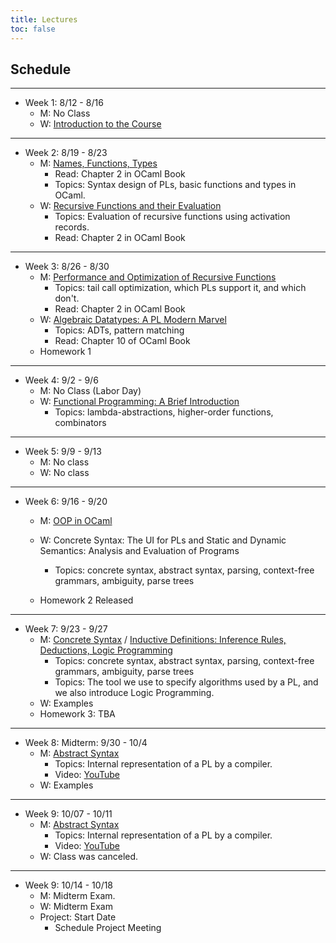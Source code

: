 ```yaml
---
title: Lectures
toc: false
---
```


## Schedule

---

- Week 1: 8/12 - 8/16
  - M: No Class
  - W: [Introduction to the Course](includes/lecture-notes/slides/1-introduction-to-the-course.pdf)

---

- Week 2: 8/19 - 8/23
  - M: [Names, Functions, Types](includes/lecture-notes/slides/2-names-functions-and-types.pdf)
    - Read: Chapter 2 in OCaml Book
    - Topics: Syntax design of PLs, basic functions and types in OCaml.
  - W: [Recursive Functions and their Evaluation](includes/lecture-notes/slides/3-recursive-functions-act-records.pdf)
    - Topics: Evaluation of recursive functions using activation records.
    - Read: Chapter 2 in OCaml Book
    
---

- Week 3: 8/26 - 8/30
  - M: [Performance and Optimization of Recursive
    Functions](includes/lecture-notes/slides/performance-recursive-functions.pdf) 
    - Topics: tail call optimization, which PLs support it, and which don't.
    - Read: Chapter 2 in OCaml Book
  - W: [Algebraic Datatypes: A PL Modern Marvel](includes/lecture-notes/slides/5-ADTs.pdf)
    - Topics: ADTs, pattern matching
    - Read: Chapter 10 of OCaml Book
  - Homework 1  
  
---

- Week 4: 9/2 - 9/6
  - M: No Class (Labor Day)
  - W: [Functional Programming: A Brief Introduction](includes/lecture-notes/slides/6-FP.pdf)
    - Topics: lambda-abstractions, higher-order functions, combinators

---

- Week 5: 9/9 - 9/13
  - M: No class 
  - W: No class

---

- Week 6: 9/16 - 9/20
  - M: [OOP in OCaml](includes/lecture-notes/slides/7-OOP.pdf)
    
  - W: Concrete Syntax: The UI for PLs and Static and Dynamic Semantics: Analysis and Evaluation of Programs    
    - Topics: concrete syntax, abstract syntax, parsing, context-free grammars, ambiguity, parse trees
  - Homework 2 Released

---

- Week 7: 9/23 - 9/27
  - M: [Concrete Syntax](includes/lecture-notes/slides/8-concrete-syntax.pdf) / [Inductive Definitions: Inference Rules, Deductions, Logic Programming](includes/lecture-notes/slides/9-inductive-defs.pdf)
    - Topics: concrete syntax, abstract syntax, parsing, context-free grammars, ambiguity, parse trees    
    - Topics: The tool we use to specify algorithms used by a PL, and we also introduce Logic Programming.        
  - W: Examples    
  - Homework 3: TBA

---

- Week 8: Midterm: 9/30 - 10/4
  - M: [Abstract Syntax](includes/lecture-notes/slides/10-abstract-syntax.pdf)
    - Topics: Internal representation of a PL by a compiler.  
    - Video: [YouTube](https://youtu.be/tdmBzqixuNk)
  - W: Examples
  
---

- Week 9: 10/07 - 10/11
  - M: [Abstract Syntax](includes/lecture-notes/slides/10-abstract-syntax.pdf)
    - Topics: Internal representation of a PL by a compiler.  
    - Video: [YouTube](https://youtu.be/tdmBzqixuNk)
  - W: Class was canceled.

---

- Week 9: 10/14 - 10/18
  - M: Midterm Exam.
  - W: Midterm Exam 
  - Project: Start Date
    - Schedule Project Meeting

<!--

---

- Week 10: 10/14 - 10/18
  - M: Type Safety: Well Typed Programs Don't Go Wrong!
    - MiniOCaml: Add a small step semantics with arbitrary recursion.
    - Topics: A very important property of a PL.    
  - W: Abstract Machines
    - Topics: Specifying and implementing the evaluation programs.  We will define an abstract machine for miniOCaml.      
  - Homework 4: TBA

---

- Week 11: 10/21 - 10/25
  - M: Progress: Characterizing the values of a PL
    - Topics: An important property regarding evaluation of programs.
  - W: Parametric Polymorphism (Generics)
    - Topics: The definition of polymorphism or commonly called
      generics will be discussed. We will add polymorphism to
      miniOCaml as an example. 
  - Project: Meeting Due Date

---

- Week 12: 10/28 - 11/01
  - M: Data Abstraction: The first step to object orientation.
    - Topics: The use of existential types to hide data in a type safe
      way is discussed.  We will add existential types to miniOCaml as
      an example.  
  - W: Organizing Programs using Records: The second step to object orientation.
    - Topics: We move a bit closer to OOP by introducing records.  A
      simple way to organize the structure of programs and data.  We
      will add records to miniOCaml as an example.       
    
---

- Week 13: 11/4 - 11/8
  - M: Mutable Storage: State is the third step to object orientation.
    - Topics: Two types of mutable storage designs are discussed: the
      imperative style where types do not track effects, but the
      evaluation rules have to track storage, and the type-based
      design were types track all effects, but the evaluation remains
      pure.  We add imperative style effects to miniOCaml as an
      example, and show that the other style can also be used in
      miniOCaml.  
  - W: Object Orientation: Part I
    - Topics: We show that the combination of data abstract, records,
      and mutable storage results in the ability to define classes and
      objects.            

---

- Week 14: 11/11 - 11/15
  - M: Object Orientation: Part II
    - Topics: We add subtyping to the mix to gain a surprising amount
      of power and expressivity for object-oriented programming.  We
      add subtyping to MiniOCaml as an example.  
  - W: Storage Management and Garbage Collection
    - Topics: We discuss two important parts of many modern
      programming languages: storage management and garbage collection.
  - Project: Midpoint Report Due
  
---

- Week 15: 11/18 - 11/22
  - M: Evaluation Orders and Futures
    - Topics: We discuss the various evaluation orders, introduce
      call-by-need, and then futures.  We show how we would modify
miniOCaml to support call-by-need.
  - W: Resource Typing: A new approach for catching common bugs.
    - Topics: We talk about how advances in type systems can be used
      to catch some of the most common programmer mistakes. These have
      lead to new languages like Rust, Swift, and new additions to
      Java Script. We add resource typing to miniOCaml as an example. 

---

- Week 16: 11/25 - 11/29
  - M: Resource Typing: A new approach for catching common bugs.
    - Topics: We talk about how advances in type systems can be used
      to catch some of the most common programmer mistakes. These have
      lead to new languages like Rust, Swift, and new additions to
      Java Script. We add resource typing to miniOCaml as an example. 
  - W: No Class (Thanksgiving Break)
    
---

- Week 17: 12/2 - 12/6
  - M: No Class (Project Week)
  - W: No Class (Project Week)
  
---

- Week 18: 12/9 - 12/13
  - T (12/10): Project Presentations (Final Exam)

-->



